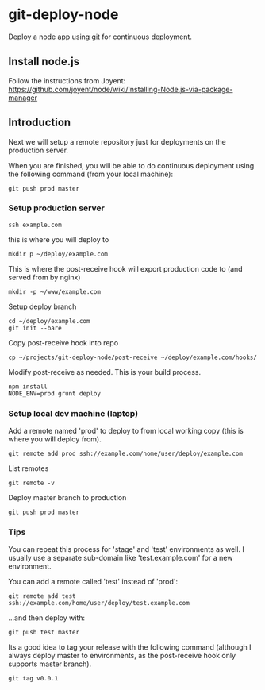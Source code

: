 git-deploy-node
===============

Deploy a node app using git for continuous deployment.

## Install node.js

Follow the instructions from Joyent:
https://github.com/joyent/node/wiki/Installing-Node.js-via-package-manager


## Introduction

Next we will setup a remote repository just for deployments on the production server.

When you are finished, you will be able to do continuous deployment using the following command (from your local machine):

    git push prod master

### Setup production server

	ssh example.com

this is where you will deploy to

	mkdir p ~/deploy/example.com

This is where the post-receive hook will export production code to (and served from by nginx)

	mkdir -p ~/www/example.com

Setup deploy branch

	cd ~/deploy/example.com
	git init --bare

Copy post-receive hook into repo

	cp ~/projects/git-deploy-node/post-receive ~/deploy/example.com/hooks/

Modify post-receive as needed. This is your build process.

	npm install
	NODE_ENV=prod grunt deploy

### Setup local dev machine (laptop)

Add a remote named 'prod' to deploy to from local working copy (this is where you will deploy from).

	git remote add prod ssh://example.com/home/user/deploy/example.com

List remotes

	git remote -v

Deploy master branch to production

	git push prod master

### Tips

You can repeat this process for 'stage' and 'test' environments as well. I usually use a separate sub-domain like 'test.example.com' for a new environment.

You can add a remote called 'test' instead of 'prod':

	git remote add test ssh://example.com/home/user/deploy/test.example.com

...and then deploy with:

    git push test master

Its a good idea to tag your release with the following command (although I always deploy master to environments, as the post-receive hook only supports master branch).

    git tag v0.0.1